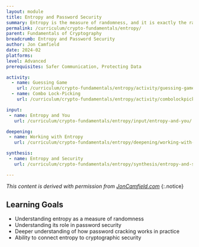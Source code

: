 ```yaml
---
layout: module
title: Entropy and Password Security
summary: Entropy is the measure of randomness, and it is exactly the randomness of passwords that gives them strength. Importantly, though, that does not have to come from impossible to remember jumbles of complex characters (though it certainly can!). This topic should help expose the nuance around password complexity conversations, as well as explain some of the weirder rough edges of security tools (like having to move your mouse around randomly to set up veracrypt drives).
permalink: /curriculum/crypto-fundamentals/entropy/
parent: Fundamentals of Cryptography
breadcrumb: Entropy and Password Security
author: Jon Camfield
date: 2024-02
platforms: 
level: Advanced
prerequisites: Safer Communication, Protecting Data

activity:
  - name: Guessing Game
    url: /curriculum/crypto-fundamentals/entropy/activity/guessing-game/
  - name: Combo Lock-Picking
    url: /curriculum/crypto-fundamentals/entropy/activity/combolockpicking/

input:
 - name: Entropy and You
   url: /curriculum/crypto-fundamentals/entropy/input/entropy-and-you/

deepening:
 - name: Working with Entropy
   url: /curriculum/crypto-fundamentals/entropy/deepening/working-with-entropy/

synthesis:
 - name: Entropy and Security
   url: /curriculum/crypto-fundamentals/entropy/synthesis/entropy-and-security/

---
```


*This content is derived with permission from [JonCamfield.com](https://www.joncamfield.com/blog/2017.09/entropy-story-time-from-claude-shannon-to-equifax.html)*
{:.notice}

## Learning Goals

* Understanding entropy as a measure of randomness
* Understanding its role in password security
* Deeper understanding of how password cracking works in practice
* Ability to connect entropy to cryptographic security 
